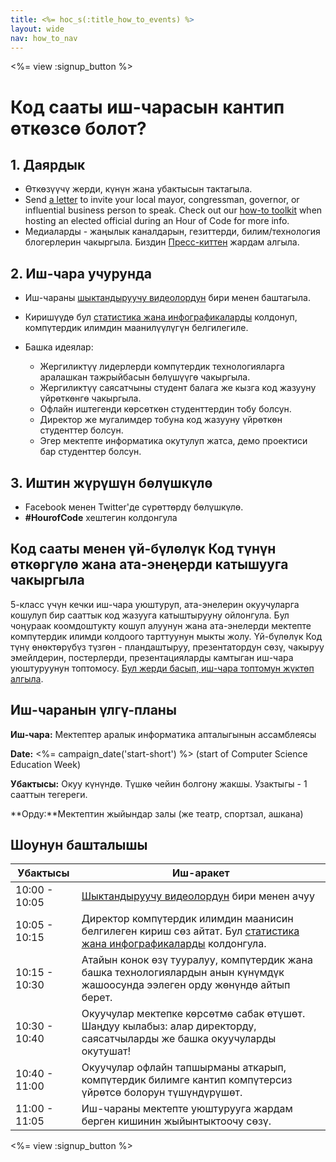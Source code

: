 ```yaml
---
title: <%= hoc_s(:title_how_to_events) %>
layout: wide
nav: how_to_nav
---
```

<%= view :signup_button %>

# Код сааты иш-чарасын кантип өткөзсө болот?

## 1. Даярдык

- Өткөзүүчү жерди, күнүн жана убактысын тактагыла.
- Send [a letter](https://hourofcode.com/promote/resources#sample-emails) to invite your local mayor, congressman, governor, or influential business person to speak. Check out our [how-to toolkit](<%=localized_file('/files/elected-official.pdf')%>) when hosting an elected official during an Hour of Code for more info.
- Медиаларды - жаңылык каналдарын, гезиттерди, билим/технология блогерлерин чакыргыла. Биздин [Пресс-киттен](<%= resolve_url('/promote/press-kit') %>) жардам алгыла.

## 2. Иш-чара учурунда

- Иш-чараны [шыктандыруучу видеолордун](<%= resolve_url('/promote/resources#videos') %>) бири менен баштагыла.
- Киришүүдө бул [статистика жана инфографикаларды](<%= resolve_url('/promote/stats') %>) колдонуп, компүтердик илимдин маанилүүлүгүн белгилегиле.   
      
    
- Башка идеялар: 
    - Жергиликтүү лидерлерди компүтердик технологияларга аралашкан тажрыйбасын бөлүшүүгө чакыргыла.
    - Жергиликтүү саясатчыны студент балага же кызга код жазууну үйрөткөнгө чакыргыла.
    - Офлайн иштегенди көрсөткөн студенттердин тобу болсун.
    - Директор же мугалимдер тобуна код жазууну үйрөткөн студенттер болсун.
    - Эгер мектепте информатика окутулуп жатса, демо проектиси бар студенттер болсун.

## 3. Иштин жүрүшүн бөлүшкүлө

- Facebook менен Twitter'де сүрөттөрдү бөлүшкүлө. 
- **#HourofCode** хештегин колдонгула

## Код сааты менен үй-бүлөлүк Код түнүн өткөргүлө жана ата-энеңерди катышууга чакыргыла

5-класс үчүн кечки иш-чара уюштуруп, ата-энелерин окуучуларга кошулуп бир сааттык код жазууга катыштырууну ойлонгула. Бул чоңураак коомдоштукту кошуп алуунун жана ата-энелерди мектепте компүтердик илимди колдоого тарттуунун мыкты жолу. Үй-бүлөлүк Код түнү өнөктөрүбүз түзгөн - пландаштыруу, презентатордун сөзү, чакыруу эмейлдерин, постерлерди, презентацияларды камтыган иш-чара уюштуруунун топтомосу. [Бул жерди басып, иш-чара топтомун жүктөп алгыла](http://www.familycodenight.org/DownloadCodeDotOrg.html).

## Иш-чаранын үлгү-планы

**Иш-чара:** Мектептер аралык информатика апталыгынын ассамблеясы

**Date:** <%= campaign_date('start-short') %> (start of Computer Science Education Week)

**Убактысы:** Окуу күнүндө. Түшкө чейин болгону жакшы. Узактыгы - 1 сааттын тегереги.

**Орду:**Мектептин жыйындар залы (же театр, спортзал, ашкана)   
  


## Шоунун башталышы

| Убактысы      | Иш-аракет                                                                                                                                                |
| ------------- | -------------------------------------------------------------------------------------------------------------------------------------------------------- |
| 10:00 - 10:05 | [Шыктандыруучу видеолордун](<%= resolve_url('/promote/resources#videos') %>) бири менен ачуу                                                               |
| 10:05 - 10:15 | Директор компүтердик илимдин маанисин белгилеген кириш сөз айтат. Бул [статистика жана инфографикаларды](<%= resolve_url('/promote/stats') %>) колдонгула. |
| 10:15 - 10:30 | Атайын конок өзү тууралуу, компүтердик жана башка технологиялардын анын күнүмдүк жашоосунда ээлеген орду жөнүндө айтып берет.                            |
| 10:30 - 10:40 | Окуучулар мектепке көрсөтмө сабак өтүшөт. Шаңдуу кылабыз: алар директорду, саясатчыларды же башка окуучуларды окутушат!                                  |
| 10:40 - 11:00 | Окуучулар офлайн тапшырманы аткарып, компүтердик билимге кантип компүтерсиз үйрөтсө болорун түшүндүрүшөт.                                                |
| 11:00 - 11:05 | Иш-чараны мектепте уюштурууга жардам берген кишинин жыйынтыктоочу сөзү.                                                                                  |

<%= view :signup_button %>